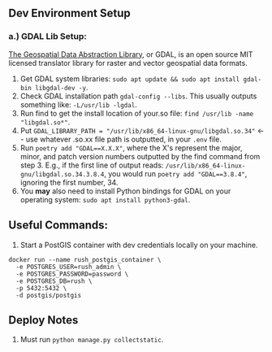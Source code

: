 ## Dev Environment Setup

### a.) GDAL Lib Setup:
[The Geospatial Data Abstraction Library](https://github.com/OSGeo/gdal), or GDAL, is an open source MIT licensed translator library for raster and vector geospatial data formats.

1. Get GDAL system libraries: `sudo apt update && sudo apt install gdal-bin libgdal-dev -y`.
2. Check GDAL installation path `gdal-config --libs`. This usually outputs something like: `-L/usr/lib -lgdal`.
3. Run find to get the install location of your.so file: `find /usr/lib -name "libgdal.so*"`.
4. Put `GDAL_LIBRARY_PATH = "/usr/lib/x86_64-linux-gnu/libgdal.so.34"` <-- use whatever .so.xx file path is outputted, in your `.env` file.
5. Run `poetry add "GDAL==X.X.X"`, where the X's represent the major, minor, and patch version numbers outputted by the find command from step 3. E.g., if the first line of output reads: `/usr/lib/x86_64-linux-gnu/libgdal.so.34.3.8.4`, you would run `poetry add "GDAL==3.8.4"`, ignoring the first number, 34.
6. You __may__ also need to install Python bindings for GDAL on your operating system: `sudo apt install python3-gdal`.

## Useful Commands:

1. Start a PostGIS container with dev credentials locally on your machine.
```
docker run --name rush_postgis_container \
  -e POSTGRES_USER=rush_admin \
  -e POSTGRES_PASSWORD=password \
  -e POSTGRES_DB=rush \
  -p 5432:5432 \
  -d postgis/postgis
```

## Deploy Notes
1. Must run `python manage.py collectstatic`.
